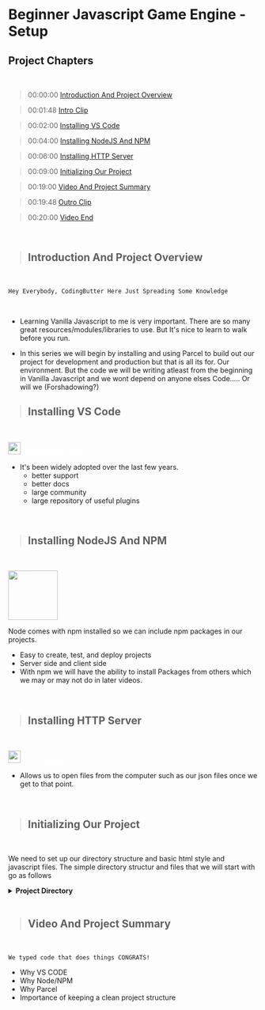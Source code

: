 # Beginner Javascript Game Engine - Setup

## Project Chapters

<br/>

> 00:00:00 [Introduction And Project Overview](#introduction-and-project-overview)

> 00:01:48 [Intro Clip]()

> 00:02:00 [Installing VS Code](#installing-vs-code)

> 00:04:00 [Installing NodeJS And NPM](#installing-nodejs-and-npm)

> 00:06:00 [Installing HTTP Server](#installing-http-server)

> 00:09:00 [Initializing Our Project](#initializing-our-project)

> 00:19:00 [Video And Project Summary](#video-and-project-summary)

> 00:19:48 [Outro Clip]()

> 00:20:00 [Video End]()

</br>

> ## Introduction And Project Overview

</br>

    Hey Everybody, CodingButter Here Just Spreading Some Knowledge

</br>

- Learning Vanilla Javascript to me is very important. There are so many great resources/modules/libraries to use. But It's nice to learn to walk before you run.

- In this series we will begin by installing and using Parcel to build out our project for development and production but that is all its for. Our environment. But the code we will be writing atleast from the beginning in Vanilla Javascript and we wont depend on anyone elses Code..... Or will we (Forshadowing?)

> ## Installing VS Code

</br>

<a style="color:white" href="https://code.visualstudio.com/download"><img src="https://upload.wikimedia.org/wikipedia/commons/9/9a/Visual_Studio_Code_1.35_icon.svg" alt="VS-Code-Download" width="25"> Visual Studio Code</a>

- It's been widely adopted over the last few years.
  - better support
  - better docs
  - large community
  - large repository of useful plugins

</br>

> ## Installing NodeJS And NPM

</br>

<a style="color:white" href="https://nodejs.org/en/download/"><img src="https://cdn.worldvectorlogo.com/logos/nodejs.svg" alt="VS-Code-Download" width="100"></a>

Node comes with npm installed so we can include npm packages in our projects.

- Easy to create, test, and deploy projects
- Server side and client side
- With npm we will have the ability to install Packages from others which we may or may not do in later videos.

</br>

> ## Installing HTTP Server

</br>

<a style="color:white" href="https://www.npmjs.com/package/http-server"><img src="https://www.flaticon.com/svg/vstatic/svg/3208/3208726.svg?token=exp=1611828251~hmac=f4d4837fdc9a8fa501025d5ca11c0f29" alt="alt text" width="25"> HTTP-Server</a>

- Allows us to open files from the computer such as our json files once we get to that point.

</br>

> ## Initializing Our Project

</br>

We need to set up our directory structure and basic html style and javascript files. The simple directory structur and files that we will start with go as follows

<details>
<summary><b>Project Directory</b></summary>

<details><summary>index.html</summary>
      
```html
<html>
    <head>
        <title>Javascript Game Engine</title>
        <link rel="stylesheet" href="src/style.css"/>
    </head>
    <body>
        <script type="module" src="src/app.js"></script>
    </body>
</html>
```
</details>

<details><summary><b>src</b></summary>

<details><summary>app.js</summary>

```js
const app = document.createElement("div")
app.id = "app"
document.body.appendChild(app)
document.body.appendChild(app)
```

</details>
<details><summary>style.css</summary>

```css
html,
body {
  margin: 0;
  padding: 0;
}
body {
  display: flex;
  align-items: center;
  justify-content: center;
  background: #666;
}
#app {
  background: white;
  width: 50%;
  height: 50%;
}
```

</details>
</details>
</details>

<br>

> ## Video And Project Summary

</br>

    We typed code that does things CONGRATS!

- Why VS CODE
- Why Node/NPM
- Why Parcel
- Importance of keeping a clean project structure
